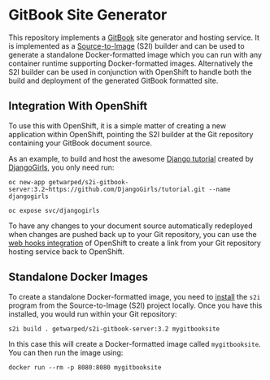 # GitBook Site Generator

This repository implements a [GitBook](https://www.gitbook.com/) site generator and hosting service. It is implemented as a [Source-to-Image](https://github.com/openshift/source-to-image) (S2I) builder and can be used to generate a standalone Docker-formatted image which you can run with any container runtime supporting Docker-formatted images. Alternatively the S2I builder can be used in conjunction with OpenShift to handle both the build and deployment of the generated GitBook formatted site.

## Integration With OpenShift

To use this with OpenShift, it is a simple matter of creating a new application within OpenShift, pointing the S2I builder at the Git repository containing your GitBook document source.

As an example, to build and host the awesome [Django tutorial](https://github.com/DjangoGirls/tutorial) created by [DjangoGirls](https://djangogirls.org), you only need run:

```
oc new-app getwarped/s2i-gitbook-server:3.2~https://github.com/DjangoGirls/tutorial.git --name djangogirls

oc expose svc/djangogirls
```

To have any changes to your document source automatically redeployed when changes are pushed back up to your Git repository, you can use the [web hooks integration](https://docs.openshift.com/container-platform/latest/dev_guide/builds.html#webhook-triggers) of OpenShift to create a link from your Git repository hosting service back to OpenShift.

## Standalone Docker Images

To create a standalone Docker-formatted image, you need to [install](https://github.com/openshift/source-to-image/releases) the ``s2i`` program from the Source-to-Image (S2I) project locally. Once you have this installed, you would run within your Git repository:

```
s2i build . getwarped/s2i-gitbook-server:3.2 mygitbooksite
```

In this case this will create a Docker-formatted image called ``mygitbooksite``. You can then run the image using:

```
docker run --rm -p 8080:8080 mygitbooksite
```